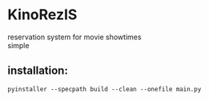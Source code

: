 # KinoRezIS

reservation system for movie showtimes  
simple

## installation:

    pyinstaller --specpath build --clean --onefile main.py
